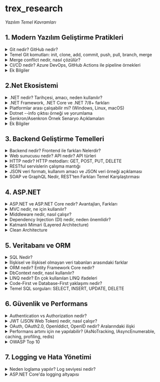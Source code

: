 # trex_research

  *Yazılım Temel Kavramları*


## 1. Modern Yazılım Geliştirme Pratikleri

<details>

<summary>Git nedir? GitHub nedir?</summary>

> Git nedir?

* Git, versiyon kontrol sistemidir.

* Yazılım projelerinde yapılan değişiklikleri kaydetmek, takip etmek ve gerektiğinde eski sürümlere dönebilmek için kullanılır.

* Tek kişi de kullanabilir ama özellikle ekip çalışmalarında çok faydalıdır.

* Bir nevi “projenin zaman makinesi” gibidir. Kodun hangi aşamalardan geçtiğini, kim ne değiştirdiğini görebilirsin.

#### Örneğin:
Bir dosyada değişiklik yaptığında Git bu değişiklikleri kaydeder. Daha sonra bu değişiklikleri “commit” adı verilen paketler halinde saklarsın. İstediğinde eski commitlere geri dönebilirsin.

> GitHub nedir?

* GitHub, Git ile yönetilen projeleri internette barındırmaya yarayan bir platformdur.

* Git’i kendi bilgisayarında kullanabilirsin, ama projeni başkalarıyla paylaşmak ya da ortak geliştirmek istediğinde GitHub devreye girer.

* GitHub sayesinde kodunu uzaktan yedekleyebilir, ekip arkadaşlarınla paylaşabilir, açık kaynak projelere katkı yapabilirsin.

* Ayrıca GitHub, Git’e ek olarak hata takip sistemi, proje yönetim araçları, wiki gibi ek özellikler sunar.

#### Özet:

* Git: Kodunun versiyonlarını yönetmeni sağlayan araç.

* GitHub: Git ile oluşturduğun projeleri paylaşabileceğin, işbirliği yapabileceğin çevrim içi platform. 

</details>


<details>

<summary>Temel Git komutları: init, clone, add, commit, push, pull, branch, merge</summary>


> Git İnit Nedir:

* Git komutlarından biridir klasörleri Git deposuna dönüştürmek için kullanılır

#### Örneğin:
Bir uygulama klasörü oluşturdun.Bu klasör şuan normal bir klasör.Bu klasörü Git ile takip etmek için GİT İNİT komutu çalıştırdın.Bu klasör artık GİT Deposu haline geldi


> Git Clone Nedir:

* Git Clone bir projeye sıfırdan başlamak yerine var olan bir projeyi geçmişiyle birlikte elinde olmasını sağlar.

#### Örneğin:
Arkadaşının GitHub´daki projesi ´´LogIn Ekranı Sistemi´´ olsun. Sen Git Clone kullandığında bu proje tamamen senin bilgisayarına kopyalanır. Dosyalar,projenin geçmişi de sana gelir. Bu proje artık senin bilgisayarında da bir GİT deposudur. Sende değişiklik yapıp GitHub´a geri gönderebilirsin.


> Git Add Nedir:

* Git’te bir değişikliği “staging area”ya eklemek için kullanılan komuttur. Git, dosyalardaki değişiklikleri doğrudan kaydetmez. Önce hangi değişiklikleri commit yapacağını belirtmek gerekir.

#### Örneğin:
Projene ´´notlar.txt´´ adında bir proje ekledin bu dosya üzerine birkaç satır yazı yazdın Git Add komutunu kullanarak Git’e “Bu dosyayı takip et ve sonraki commit’e ekle” demiş oluyorsun.


> Git Commit Nedir:

* Git Commit, proje gelişimini adım adım kaydeden,geçmişi kaydeden bir komuttur.

#### Örneğin:
Bir proje dosyası içinde ´´anasayfa.html´´ dosyasını oluşturdun ve içine bazı bilgilerde ekledin önce Git Add komutu ile bu projeyi takip listesine ekledin, ardından Git Commit komuuutunu kullandığında, bu değişiklik artık Git deposuna kalıcı olarak kaydedilmiş olur 

  
> Git Push Nedir:

* Git push, kendi bilgisayarında yaptığın Commitleri başkalarının da görebileceği merkezi bir depoya aktarma işlemidir. Genellikle bu merkezi depo GitHub, GitLab veya Bitbucket gibi platformlarda bulunur.

#### Örneğin:
Bilgisayarda Main, Develop, Admin-Panel gibi dallar var hepsini Git İnit deposuna göndermeni ve herkesin görmesini sağlıyor


> Git Pull Nedir:

*Başka bir depodaki Git Hub çalışmalarını kendi çalışma alanına çeken bir komuttur.

#### Örneğin:
Aynı projeyi yapan iki kullanıcı den biri projede bir değişiklik yaptı ve başka bir depoya gönderdi diğer kullanıcının şuan bu projesi güncel değil Git Pull yapıp diğer depodaki güncel kodları kendi kodlarıyla birleştirerek Git Pull yapmış oldu.


> Git Branch Nedir:

* Bir projenin ana hattından ayrılarak bağımsız bir geliştirme alanı açmanı sağlar.Böylece yeni özellikler ekleyebilir, hata düzeltebilir veya denemeler yapabilirsin.

#### Örneğin:
İki kullanıcıdan biri Admin-Panel de diğeri Kullanıcı-Profili dalında çalışıyor ikiside çalışmayı bitirince Main dalında birleştirerek Git Branch yaptılar.


> Git Merge Nedir:
Bir branch de yapılan değişikleri alıp başka branch´le birleştiren komuttur.

#### Örneğin:
Bir kullanıcı e-ticaret projesinde çalışıyor kullanıcı Arama-Fonksiyonu dalında bir arama özelliği geliştirdi önce kendi dalında tüm testleri yaptı, her şeyin düzgün çalıştığını emin oldu artık bu özelliğin tüm projeye eklenmesi gerekiyor Git Merge ile Arama-Fonksiyonu dalını main ile birleştirdi.: Artık ana dalda kullanıcılar ürün araması yapabilir, kullanıcının geliştirdiğin değişiklikler tüm ekip için kullanılabilir hale gelir.

</details>

<details>

<summary>Merge conflict nedir, nasıl çözülür?</summary>


Merge conflict, Git üzerinde çalışırken iki farklı dalda yapılan değişikliklerin aynı dosya veya aynı satır üzerinde çakışması durumunda ortaya çıkan bir durumdur. Git, hangi değişikliğin geçerli olduğunu otomatik olarak belirleyemediği için kullanıcı müdahalesi gerekir.
Bu çatışmayı çözmek için öncelikle Git’in işaretlediği çatışan dosyalar belirlenir ve açılarak hangi değişikliğin korunacağına karar verilir. Kullanıcı, gerekli düzenlemeleri yapar ve dosyaları kaydeder. Böylece çatışma giderilmiş olur ve dallar sorunsuz bir şekilde birleştirilebilir.
Özetle, merge conflict bir “karar gerektiren çakışma”dır ve çözümü, hangi değişikliğin geçerli olacağına manuel olarak karar verip düzenleme yapmaktır.

</details>

<details>

<summary>CI/CD nedir? Azure DevOps, GitHub Actions ile pipeline örnekleri</summary>


> CI/CD NEDİR:


CI/CD, yazılımın geliştirilmesinden test edilmesine, dağıtılmasına ve izlenmesine kadar tüm süreci otomatikleştirerek hızlı, güvenli ve sürekli güncel bir geliştirme ortamı sağlar. Unit test, otomatik build, deployment ve monitoring gibi kavramlarla birlikte modern yazılım geliştirme süreçlerinin temelini oluşturur.

CI (Continuous Integration – Sürekli Entegrasyon): Geliştiriciler kodlarını sık sık ortak bir depoya gönderir. Her değişiklik otomatik olarak derlenir ve test edilir. Böylece hatalar erken fark edilir, kod tabanı tutarlı kalır ve ekip içinde entegrasyon sorunları minimize edilir.

CD (Continuous Delivery / Continuous Deployment – Sürekli Teslim / Dağıtım): Kodun testlerden geçtikten sonra üretim veya test ortamına otomatik olarak taşınmasıdır. Continuous Delivery’de canlıya geçiş genellikle manuel onay gerektirirken, Continuous Deployment tamamen otomatik olarak kodu canlıya çıkarır.


> Azure DevOps Pipeline Örneği

#### Trigger (Tetikleme):

* Geliştirici main veya develop dalına kod gönderir.

* Azure DevOps pipeline otomatik olarak tetiklenir.

#### Build (Derleme):

* Web uygulaması derlenir, gerekli paketler yüklenir.

* Backend servisleri derlenir ve bağımlılıklar kontrol edilir.

* Derleme sırasında oluşan hatalar hemen ekibe bildirilir.

#### Test (Otomatik Testler):

* Unit testler çalıştırılır: Her bir fonksiyon ve modülün beklenen şekilde çalıştığı kontrol edilir.

* Integration testler çalıştırılır: Web uygulaması ile backend servisleri arasında veri akışı ve API çağrıları test edilir.

* Testlerde bir hata bulunursa pipeline durur ve hata detayları ekibe bildirilir.

#### Deploy (Dağıtım):

* Testler başarılı ise uygulama staging ortamına deploy edilir.

* Staging ortamında manuel test veya kullanıcı kabul testleri yapılabilir.

* Gerektiğinde pipeline, production ortamına deploy için onay adımı ekler.

#### Feedback ve Monitoring:

* Pipeline tamamlandığında ekibe bildirim gönderilir (e-posta veya Slack).

* Uygulamanın logları ve performans verileri izlenir.

* Olası hatalar veya performans sorunları bir sonraki geliştirme döngüsüne aktarılır.

Bu sayede ekibin kodu her zaman güncel, hatasız ve güvenli bir ortamda çalışır durumda olur.


> GitHub Actions Pipeline Örneği

 Pipeline Açıklaması

- **Trigger:** Pipeline, `main` branch’ine yapılan her push veya pull request’te çalışır.  
- **Ortam:** GitHub, pipeline’ı `ubuntu-latest` üzerinde çalıştırır.  
- **Adımlar:**  
  1 . Kod repository’den çekilir.  
  2. Node.js ortamı kurulur.  
  3. Bağımlılıklar yüklenir.  
  4. Testler çalıştırılır.  
  5. Build işlemi yapılır.
  
> GitHub Actions Pipeline Örneği

Bu doküman, basit bir Node.js projesi için GitHub Actions pipeline (workflow) örneğini anlatır.  


```yaml
jobs:
  build-and-test:
    runs-on: ubuntu-latest
    steps:
      - name: Checkout code
        uses: actions/checkout@v3

      - name: Setup Node.js
        uses: actions/setup-node@v3
        with:
          node-version: '18'

      - name: Install dependencies
        run: npm install

      - name: Run tests
        run: npm test
```

 Ortak Özellikleri:
* Her iki pipeline da kodun otomatik olarak test edilmesini ve dağıtılmasını sağlar.

* Hatalar erken tespit edilir, düzeltmek kolaylaşır.

* Kod her zaman güncel, ekip hızlı ve güvenli bir şekilde çalışabilir.

* Build, test ve deploy adımları ardışık veya paralel olarak çalıştırılabilir.

* CI/CD süreçleri sayesinde manuel müdahale minimuma iner, hata olasılığı düşer.

</details>

<details>

<summary>Ek Bilgiler</summary>

> Software Development Life Cycle (SDLC)

##### 1. Planlama (Planning):

* Proje amaçlarının belirlenmesi

##### 2. Analiz (Requirement Analysis):

* Kullanıcı ihtiyaçlarının toplanması

##### 3. Tasarım (Design):

* Sistem mimarisi oluşturulur

##### 4. Geliştirme (Implementation / Development):

* Kodlama süreci başlar

##### 5. Test (Testing):

* Yazılım hatalarının bulunması ve düzeltilmesi

##### 6. Dağıtım (Deployment):

* Yazılım canlı ortama aktarılır

##### 7. Bakım (Maintenance):

* Yazılımın güncellenmesi

> SDLC Avantajları

* Geliştirme sürecine düzen getirir.

* Kaynak ve zaman yönetimini kolaylaştırır.

* Hataları erken aşamada yakalamayı sağlar.

* Yazılımın kalitesini artırır.

* Kullanıcı ihtiyaçlarına uygun yazılım geliştirilmesine yardımcı olur.


> Yazılım geliştirme sürecinin aşamaları (Planlama, analiz, geliştirme, test, dağıtım, bakım)

#### Yazılım geliştirme sürecinin aşamaları:

Planlama:
* Projenin kapsamı ve hedefleri belirlenir.
 ↓
 
Analiz:
* Kullanıcı ihtiyaçları ve gereksinimler toplanır.
 ↓

Geliştirme:
* Belirlenen tasarıma uygun şekilde kodlama yapılır.
 ↓

Test:
* Belirlenen tasarıma uygun şekilde kodlama yapılır.
 ↓

 Bakım:
* Yazılım canlı ortama aktarılır.
 ↓

 Dağıtım:  
* Hatalar düzeltilir ve iyileştirmeler yapılır.


> Agile/Scrum/Kanban metodolojileri

* Agile → Felsefe (çevik yaklaşım)

* Scrum → Agile’ın çerçevesi (Sprint’lerle yönetim)

* Kanban → Görselleştirme ve sürekli akış yöntem

</details>

## 2.Net Ekosistemi

<details>

<summary>.NET nedir? Tarihçesi, amacı, neden kullanılır?</summary>



> .Net Nedir:
.NET, program çalıştırmak için bir çalışma zamanı ortamıdır.

Normal derlenmiş programlama dillerinde, kod yazarsın ve derleyici kodunu CPU'nun çalıştırdığı makine koduna çevirir. Makine kodu, bellekte veri taşıma ve aritmetik işlemler yapma gibi bir dizi talimat listesidir.

Yani bir sürü özel donanım makinesi için kod derlemek yerine, sanal bir makineye (VM) kod derleyebilirsiniz. Sanal makine bir CPU gibi davranır, ama her yerde aynı olan bir CPU. VM, farklı donanımlar ve işletim sistemleri arasındaki farkları gizler, böylece derleyicinizin sadece tek bir program oluşturması gerekir.

Bu "bir kere derle, her yerde çalıştır" davranışına ek olarak, .NET gibi sanal makineler başka bir sürü özellik de sunar: otomatik bellek yönetimi, güvenlik, sınır kontrolü, vb. Yani tek bir derlemeyle daha fazla platformu desteklemekle kalmazsınız, aynı zamanda bazı problemler VM tarafından zaten "çözüldüğü" için geliştirme de daha kolay olabilir ve bu çözümleri elde etmek için özel bir şey yapmanız gerekmez.

Derleyicisi .NET IL'ye derlenen bir dilde yazılım yazarak .NET'i kullanabilirsiniz: C#, VB.NET, F# ve bir avuç küçük dil ve dil portu bunu yapar.

> .Net Tarihçesi:

.NET framework'ün ilk beta sürümleri 2000'lerin sonlarında yayınlandı ve 13 Şubat 2002'de ilk sürüm olan . NET 1.0 yayınlandı. Temel özelliği CLR'ydi ve web uygulamalarının nesne yönelimli geliştirilmesini destekliyordu.

> .Net Amacı:

.NET, birçok uygulama türü oluşturmaya yönelik ücretsiz, platformlar arası bir açık kaynak geliştirici platformu. Birden çok dilde yazılmış programları çalıştırabilir, en popüler olan C#. birçokyüksek ölçekli uygulama tarafından üretimde kullanılan yüksek performanslı çalışma zamanına dayanır.

> .Net Neden Kullanılır:

.NET yazılım geliştirmede daha kararlı, etkin ve performansı yüksek sistemlerin oluşturulmasında kullanılmaktadır.
</details>


<details>

<summary>.NET Framework, .NET Core ve .NET 7/8+ farkları</summary>


| **Kriter**              | **.NET Framework**                                                    | **.NET Core**                                                            | **.NET 5/6/7/8+ (Güncel .NET)**                                                               |
| ----------------------- | --------------------------------------------------------------------- | ------------------------------------------------------------------------ | --------------------------------------------------------------------------------------------- |
| **Çıkış Yılı**          | 2002 – Microsoft’un ilk geliştirme platformu                          | 2016 – Daha modern ve açık kaynak olarak çıktı                           | 2020’den itibaren, Framework ve Core birleşerek tek çatı altında toplandı                     |
| **Platform Desteği**    | Sadece **Windows** üzerinde çalışır                                   | **Cross-platform**: Windows, Linux, macOS                                | **Tam cross-platform**: Windows, Linux, macOS + Mobil (Android/iOS), Bulut, IoT               |
| **Kaynak Yapısı**       | Kapalı kaynak (bazı kısımlar sonradan açıldı)                         | Tamamen **açık kaynak**                                                  | **Açık kaynak** ve topluluk katkısına açık                                                    |
| **Performans**          | Orta seviyede, eski teknolojiye dayalı                                | Yüksek performanslı, özellikle web ve bulut uygulamalarında              | En yüksek performans – sürekli iyileştirmeler (ör. .NET 7/8 ile %30-40 performans artışı)     |
| **Destek Durumu**       | Yeni geliştirme yok, sadece güvenlik yamaları                         | 3.1 sürümü ile birlikte desteği sona erdi                                | Aktif olarak geliştiriliyor; LTS (uzun süreli) ve STS (kısa süreli) sürümlerle düzenli destek |
| **Kullanım Alanı**      | Eski kurumsal Windows uygulamaları (WinForms, WPF, ASP.NET Web Forms) | Web, bulut, konsol uygulamaları, sınırlı mobil desteği (Xamarin ayrıydı) | Web, mobil (.NET MAUI), masaüstü, oyun (Unity), IoT, bulut – çok yönlü ekosistem              |
| **Mobil Desteği**       | Yok                                                                   | Xamarin ile ayrı bir çözüm kullanılır                                    | Doğrudan **.NET MAUI** ile destek (tek kod tabanı → Android, iOS, Windows, macOS)             |
| **Gelecek Perspektifi** | Yavaş yavaş terk ediliyor; yeni projeler için önerilmiyor             | Geçiş teknolojisi olarak görevini tamamladı                              | Microsoft’un gelecekteki ana geliştirme platformu                                             |


* .NET Framework → Eski, Windows’a bağlı, artık sadece bakımda.

* .NET Core → Modernleşme adımı, açık kaynak, cross-platform, ama artık geliştirilmiyor.

* .NET 5/6/7/8+ → Geleceğin yolu, tek çatı, cross-platform, açık kaynak, mobil + bulut + IoT desteğiyle en güçlü sürüm.

</details>

<details>

<summary>Platformlar arası çalışabilir mi? (Windows, Linux, macOS)</summary>

* .NET Framework yalnızca Windows üzerinde çalışır.

* .NET Core ve .NET 5/6/7/8+ ise platformlar arası çalışabilir ve modern uygulama geliştirme için uygundur.
</details>

<details>

<summary>Dotnet --info çıktısı örneği ve yorumlama</summary>

> Dotnet --info Yorumlaması
#### SDK (Software Development Kit)

* Version: 8.0.100 → Kurulu SDK sürümü, yani bu sürümle projeler geliştirebilirsiniz.

* Commit → SDK’nın derleme kodu, genellikle hata ayıklama ve destek için önemlidir.

#### Runtime Environment (Çalışma Ortamı)

* OS Name ve OS Version → İşletim sistemi bilgisi.

* RID (Runtime Identifier) → Hedef platform bilgisi (win10-x64 → 64 bit Windows 10).

* Base Path → SDK’nın kurulu olduğu dizin.

#### Host

* .NET çalıştırıcısının sürümü, genellikle destek ve uyumluluk kontrolü için kullanılır.

#### .NET SDKs installed

* Bilgisayarda yüklü olan tüm SDK sürümlerini gösterir.

* Örnekte hem 6.0 hem de 8.0 SDK’sı yüklü.

#### .NET runtimes installed

* Çalıştırılabilir .NET sürümlerini listeler.

* Örnekte hem 6.0 hem 8.0 runtime var, yani bu sürümlerde geliştirilmiş uygulamalar çalıştırılabilir.

#### .NET workloads installed

* Ek yüklemeler veya özel çalışma setleri (örn. MAUI, Blazor) yüklüyse burada listelenir.

> Dotnet --info Örneği
```yaml
.NET SDK (reflecting any global.json):
 Version:   8.0.100
 Commit:    abcdef1234

Runtime Environment:
 OS Name:     Windows
 OS Version:  10.0.22621
 OS Platform: Windows
 RID:         win10-x64
 Base Path:   C:\Program Files\dotnet\sdk\8.0.100\

Host (useful for support):
  Version: 8.0.0
  Commit:  12345abcde

.NET SDKs installed:
  6.0.414 [C:\Program Files\dotnet\sdk]
  8.0.100 [C:\Program Files\dotnet\sdk]

.NET runtimes installed:
  Microsoft.NETCore.App 6.0.21 [C:\Program Files\dotnet\shared\Microsoft.NETCore.App]
  Microsoft.NETCore.App 8.0.0 [C:\Program Files\dotnet\shared\Microsoft.NETCore.App]

.NET workloads installed:
  maui
```
</details>

<details>

<summary>Senkron/Asenkron Örnek Senaryo Açıklamaları</summary>

>Senkron Nasıl Programlanır
* Senkron programlama, işlemlerin ardışık ve sırayla gerçekleştiği bir yöntemdir. Yani bir işlem tamamlanmadan bir sonraki işleme geçilemez. Bu yaklaşım, kodun okunmasını ve anlaşılmasını kolaylaştırır. Ancak uzun süren işlemler, programın diğer bölümlerinin çalışmasını engeller ve kullanıcı beklemek zorunda kalır.
> Senkron Nedir
* Senkron, yazılım ve bilgisayar bilimlerinde, işlemlerin ardışık ve sırayla gerçekleştiği bir çalışma şeklidir. Yani bir işlem tamamlanmadan bir sonraki işleme geçilmez. Her adım bir öncekinin bitmesini bekler. Bu yaklaşım, özellikle basit ve küçük ölçekli işlemlerde anlaşılması ve uygulanması kolaydır.

> Senkron Örneği

```yaml
// Senkron örnek
string rapor = RaporOlustur();  // Bu işlem tamamlanana kadar beklenir
Console.WriteLine(rapor);       // Rapor hazır olduğunda ekrana yazdırılır
```
> Asenkron Nasıl Programlanır
Asenkron programlama ise işlemlerin arka planda yürütülebildiği ve programın diğer işlemleri beklemeden devam edebildiği bir yöntemdir. Bu sayede uzun süren işlemler ana akışı bloke etmez ve kullanıcı başka işler yapabilir. Modern web, mobil ve bulut uygulamalarında performans ve kullanıcı deneyimi açısından çok önemlidir.
> Asenkron Nedir
* Asenkron işlem, bir işlemin tamamlanmasını beklemeden başka işlemlere devam edilebildiği çalışma şeklidir. Yani bir işlem arka planda yürürken program veya kullanıcı başka işlerle meşgul olabilir. Modern yazılım geliştirmede, özellikle web, mobil ve bulut uygulamalarında performans ve kullanıcı deneyimi açısından sık kullanılır.

> Asenkron Örneği
```yaml
// Asenkron örnek
async Task<string> RaporOlusturAsync()
{
    await Task.Delay(5000); // 5 saniye süren rapor oluşturma simülasyonu
    return "Rapor hazır!";
}

async Task MainAsync()
{
    Task<string> raporTask = RaporOlusturAsync();
    Console.WriteLine("Kullanıcı başka işlemler yapabilir...");
    string rapor = await raporTask;
    Console.WriteLine(rapor); // Rapor tamamlandığında yazdırılır
}

```
Senkron/Asenkron Örnek Senaryo Tablosu
| **Kriter**             | **Senkron Programlama**                                   | **Asenkron Programlama**                                                  |
| ---------------------- | --------------------------------------------------------- | ------------------------------------------------------------------------- |
| **İşlem Sırası**       | İşlemler ardışık yürütülür, her adım bir öncekini bekler. | İşlemler arka planda yürüyebilir, bekleme zorunlu değildir.               |
| **Bekleme Durumu**     | Uzun süren işlemler programı bloke eder.                  | Uzun süren işlemler arka planda devam eder, program çalışmaya devam eder. |
| **Kod Yapısı**         | Daha basit ve anlaşılırdır.                               | Daha karmaşıktır; async/await, Task vb. yapılar gerekir.                  |
| **Performans**         | Uzun işlemlerde düşük performans gösterebilir.            | Kaynaklar daha verimli kullanılır, performans yüksektir.                  |
| **Kullanıcı Deneyimi** | Kullanıcı beklemek zorundadır.                            | Kullanıcı beklemeden uygulamayı kullanmaya devam edebilir.                |
| **Kullanım Alanı**     | Küçük ve basit uygulamalar için uygundur.                 | Modern web, mobil ve bulut tabanlı uygulamalar için idealdir.             |


</details>

<details>

<summary>Ek Bilgiler</summary>

> arrow function (=>) ifadesinin C#’taki yeri

C# dilinde => ifadesi, yani lambda operatörü, hem lambda ifadeleri hem de expression-bodied üyeler için kullanılan modern bir sözdizimidir. Lambda ifadelerinde parametrelerle gövdeyi ayırır ve anonim fonksiyonların kısa bir şekilde yazılmasını sağlar; bu yapı özellikle LINQ sorgularında ve koleksiyon işlemlerinde yaygın olarak tercih edilir. Expression-bodied üyelerde ise metotlar veya property’ler tek satırda tanımlanabilir, böylece kod daha okunabilir ve sade hale gelir. Bu özellikler sayesinde =>, C#’ta fonksiyonel programlama yaklaşımını destekleyen ve geliştiricilere daha temiz bir yazım tarzı sunan önemli bir araçtır.
### Async, Await, Task, ConfigureAwait gibi anahtar kavramlar

* async → Bir metodu asenkron hale getirir, içinde await kullanılabilir.

* await → Asenkron işlemi bekler, akışı bloke etmeden devam eder.

* Task → Asenkron işlemleri temsil eder (Task değer döndürmez, Task<T> döndürür).

* ConfigureAwait → İşlem sonrası hangi bağlamda (UI thread, başka thread) devam edileceğini belirler.
</details>

## 3. Backend Geliştirme Temelleri
<details>
<summary>Backend nedir? Frontend ile farkları Nelerdir?</summary>
  
> Backend Nedir
Backend, bir yazılım veya uygulamanın arka planda çalışan kısmıdır. Kullanıcıların doğrudan görmediği, ancak uygulamanın çalışması için gerekli olan iş mantığı, veri işleme ve veri tabanı iletişimi gibi süreçleri yönetir.

* Kullanıcıdan gelen talepleri alır, işler ve gerekli sonuçları döndürür.

* Veritabanı, sunucu, API ve iş kuralları genellikle backend tarafında bulunur.

* Java, C#, Python, PHP, Node.js gibi teknolojilerle geliştirilir.

* Güvenlik, performans, verilerin doğru işlenmesi ve saklanması backend’in sorumluluğundadır.
> Fronted İle Farkları

Frontend, kullanıcıya görünen ve etkileşim sağlanan kısmı; backend ise arka planda veriyi işleyen ve uygulamanın mantığını yöneten kısmıdır.

* Frontend, uygulamanın “görünür yüzüdür” ve kullanıcı ile etkileşim sağlar.

* Backend, uygulamanın “motorudur”, veriyi işler ve iş kurallarını uygular.
 
 </details>
 
<details>

<summary>Web sunucusu nedir? API nedir? API türleri</summary>   

 

> Web sunucusu nedir?

#### Web sunucusu, internet üzerinden gelen istekleri (request) alan ve yanıt (response) döndüren bir yazılım veya sistemdir.

* Kullanıcı tarayıcısı bir web sitesine erişmek istediğinde, bu istek web sunucusuna gider.

* Web sunucusu, ilgili dosyaları veya verileri işleyip tarayıcıya gönderir.

* HTML, CSS, JavaScript dosyaları veya API yanıtları sunucudan gönderilebilir.

* Popüler web sunucuları: Apache, Nginx, Microsoft IIS.


> API Nedir?
#### API (Application Programming Interface), farklı yazılım uygulamalarının birbirleriyle iletişim kurmasını sağlayan arayüzdür.

* API, bir uygulamanın sunduğu işlevleri veya verileri diğer uygulamaların kullanabilmesini sağlar.

* Web API’leri genellikle HTTP protokolü üzerinden çalışır ve JSON veya XML formatında veri alışverişi yapar.

* Örnek: Bir hava durumu uygulaması, bir hava durumu servisinin API’si üzerinden güncel verileri alır.

* API, kullanıcıya doğrudan görünmez, ancak uygulamaların arka planda sorunsuz çalışmasını sağlar.


> API Türleri Nelerdir?
#### API (Application Programming Interface), farklı yazılım uygulamalarının birbirleriyle iletişim kurmasını sağlayan arayüzdür.

* API, bir uygulamanın sunduğu işlevleri veya verileri diğer uygulamaların kullanabilmesini sağlar.

* Web API’leri genellikle HTTP protokolü üzerinden çalışır ve JSON veya XML formatında veri alışverişi yapar.

* Örnek: Bir hava durumu uygulaması, bir hava durumu servisinin API’si üzerinden güncel verileri alır.

* API, kullanıcıya doğrudan görünmez, ancak uygulamaların arka planda sorunsuz çalışmasını sağlar.

</details>


<details>

<summary>HTTP nedir? HTTP metodları: GET, POST, PUT, DELETE</summary>

> HTTP Nedir?

#### HTTP (HyperText Transfer Protocol), web üzerinde veri alışverişi için kullanılan bir iletişim protokolüdür.

* Tarayıcı ile web sunucusu arasında istek (request) ve yanıt (response) mekanizmasını sağlar.

* Web sayfaları, API verileri veya dosya transferleri HTTP üzerinden gerçekleşir.

* Örnek: Tarayıcıda bir web sitesine girdiğinizde, tarayıcı HTTP isteği gönderir; sunucu ise sayfanın HTML, CSS ve JavaScript dosyalarını HTTP yanıtı olarak döner.

* Güvenli versiyonu HTTPS (HTTP Secure) olarak adlandırılır ve verileri şifreleyerek iletir.

> HTTP Metodları

#### Get:
* Sunucudan veri istemek için kullanılır.

* Veri üzerinde değişiklik yapmaz, sadece bilgi alır.
#### Örnek:
* Tarayıcıda bir web sitesine girmek → sunucudan HTML sayfası almak.

```yml
GET https://api.example.com/kullanicilar

```

#### Post:
* Sunucuya yeni veri eklemek için kullanılır.

* Genellikle form gönderimlerinde veya veri oluştururken kullanılır.
#### Örnek:

* Yeni kullanıcı eklemek:
```nginx
POST https://api.example.com/kullanicilar
Body: { "isim": "Ahmet", "yas": 25 }
```

#### Put:
* Sunucudaki var olan veriyi güncellemek için kullanılır.

* Genellikle tüm veri kaydı değiştirilir.
#### Örnek:
* Kullanıcının adını güncellemek:

```yml
PUT https://api.example.com/kullanicilar/1
Body: { "isim": "Ahmet", "yas": 25 }
```

#### Delete:
* Sunucudaki bir veriyi silmek için kullanılır.
#### Örnek:
* Kullanıcıyı silmek:
```yml
DELETE https://api.example.com/kullanicilar/1
```
</details>
 
<details>

<summary>RESTful servislerin çalışma mantığı</summary>

* RESTful servislerin çalışma mantığı, kaynaklara (örneğin kullanıcı veya ürün) URL üzerinden ulaşmak ve bu kaynaklar üzerinde işlem yapmak için HTTP metodlarını kullanmaya dayanır.Her istek bağımsızdır (stateless), yani sunucu önceki isteği hatırlamaz. Veriler genellikle JSON formatında gidip gelir. Böylece sistem hem basit hem de farklı uygulamalar tarafından kolayca kullanılabilir.

</details>
<details>

<summary>JSON veri formatı, kullanım amacı ve JSON veri örneği açıklaması </summary>

> JSON Veri Formatı 

JSON, verileri anahtar–değer (key–value) çiftleri halinde saklayan hafif bir veri formatıdır. Veriler süslü parantez { } içinde tutulur, anahtarlar her zaman çift tırnak " " içinde yazılır. Değerler ise sayı, metin, true/false, null, liste veya başka bir nesne olabilir.

> JSON Kullanım Amacı

* Sunucu ile istemci arasında veri alışverişi yapmak (API’lerde veri transferi).

* Yapılandırılmış bilgileri dosya halinde saklamak (konfigürasyon, ayarlar).

* Farklı platformlar ve programlama dilleri arasında uyum sağlamak.

* İnsanlar tarafından okunabilir ve bilgisayarlar tarafından kolay işlenebilir olmak.

* Hafif yapısı sayesinde ağ üzerinden hızlı veri taşımak ve performansı artırmak.

* Gerçek zamanlı uygulamalarda veri iletimini kolaylaştırmak (chat uygulamaları, canlı bildirimler).

* Verilerin organize ve hiyerarşik şekilde saklanmasını sağlamak.

* Web servisleri ve mobil uygulamalar arasında standart bir veri formatı oluşturmak.

* Büyük veri ve bulut uygulamalarında veri paylaşımını basitleştirmek.

> JSON Veri Örneği 

```yml
{
  "id": 003,
  "name": "Adil",
  "email": "adill@example.com",
  "age": 91,
  "isActive": true,
  "roles": ["user", "admin"],
  "address": {
    "street": "  Yenibosna 85",
    "city": "İstanbul",
    "zip": "34000"
  }
}
```
</details>


<details>

<summary>SOAP ve GraphQL Nedir, REST’ten Farkları Temel Karşılaştırması</summary>

> SOAP ve GraphQL Nedir?

SOAP (Simple Object Access Protocol):
XML tabanlı bir web servis protokolüdür. Katı standartları vardır ve özellikle kurumsal, finansal veya güvenlik gerektiren sistemlerde kullanılır. Mesajlar XML ile paketlenir ve HTTP, SMTP gibi protokoller üzerinden iletilir.

GraphQL:
Facebook tarafından geliştirilen bir API sorgulama dilidir. İstemciye sadece ihtiyaç duyduğu veriyi aldırır ve tek bir endpoint üzerinden birden fazla kaynağa erişim sağlar. REST’in “çok endpoint ve fazla veri alma” sorununu çözer.

> REST İle Farkları (Tablo)

| Özellik             | REST                          | SOAP                                  | GraphQL                                   |
| ------------------- | ----------------------------- | ------------------------------------- | ----------------------------------------- |
| **Veri Formatı**    | JSON, XML (çoğunlukla JSON)   | XML                                   | JSON                                      |
| **Endpoint Yapısı** | Her kaynak için ayrı endpoint | Tek veya birden fazla                 | Genellikle tek endpoint                   |
| **Esneklik**        | Orta; sabit veri              | Düşük; katı standartlar               | Yüksek; istemci ihtiyacına göre veri alır |
| **Güvenlik**        | HTTPS                         | WS-Security gibi gelişmiş protokoller | HTTPS veya token tabanlı                  |
| **Kullanım Alanı**  | Web ve mobil uygulamalar      | Kurumsal, finans, büyük sistemler     | Modern API’ler, esnek veri sorgulamaları  |
| **Veri Alma Şekli** | Sabit endpoint veri yapısı    | Katı mesaj yapısı                     | Sorgu ile sadece gerekli veri çekilir     |
| **Veri Güncelleme** | GET, POST, PUT, PATCH, DELETE | Operasyonlar (RPC tarzı)              | Mutation ile yapılır                      |

> REST vs SOAP vs GraphQL temel karşılaştırması

* REST basitliğiyle öne çıkar ama bazen gereksiz veri döndürür.

* SOAP güvenlik ve standart bakımından güçlüdür fakat ağırdır.

* GraphQL esneklik sağlar, istemci tam olarak ihtiyacı kadar veri alır ama öğrenmesi REST’e göre daha zordur.
</details>

## 4. ASP.NET

<details>
<summary>ASP.NET ve ASP.NET Core nedir? Avantajları, Farkları</summary>

> ASP.NET Nedir:

ASP.NET, Microsoft’un geliştirdiği bir web geliştirme platformudur. Amacı, yalnızca statik sayfalar yerine, dinamik, kullanıcıyla etkileşimli ve veritabanı bağlantılı web siteleri oluşturmayı sağlamaktır.
Bu teknoloji .NET çatısı altında çalışır, yani genellikle C# diliyle kodlanır. Kullanıcı bir sayfa istediğinde ASP.NET, sunucu tarafında kodu çalıştırır, veritabanıyla iletişim kurar, gerekli hesaplamaları yapar ve tarayıcıya son haliyle HTML, CSS, JavaScript gönderir. Böylece kullanıcı, kişiye özel ve dinamik içerik görmüş olur.

> ASP.NET Core Nedir:

ASP.NET Core, Microsoft’un geliştirdiği, ASP.NET’in modern ve gelişmiş sürümüdür. Klasik ASP.NET yalnızca Windows üzerinde çalışırken, ASP.NET Core Windows, Linux ve macOS’ta çalışabilir. Ayrıca daha hafif, hızlı ve esnek olacak şekilde tasarlanmıştır.
Bu teknoloji ile hem dinamik web siteleri hem de API servisleri geliştirilebilir. Modüler yapısı sayesinde sadece ihtiyaç duyulan bileşenler projeye eklenir, bu da performansı artırır. Genellikle C# dili ile kullanılır ve bulut tabanlı uygulamalar için de oldukça uygundur.
Kısacası: ASP.NET Core, günümüzde web uygulamaları geliştirmek için kullanılan, platform bağımsız, açık kaynaklı ve yüksek performanslı Microsoft teknolojisidir.

> Avantajları:
* Platform her işletim sisteminde kullanabilir Win, MacOS, Linux

* Yüksek performanslıdır daha az yer kaplayan  ve hızlı bir yapıya sahiptir.

* Modülerdir sadece ihtiyaç duyulan bileşenler eklenir, gereksiz yük yoktur.

* Bulut uyumludur özellikle Azure gibi bulut servisleriyle sorunsuz çalışır.

* Güvenlidir kimlik doğrulama, yetkilendirme ve veri koruma için güçlü araçlar sunar.

* Modern geliştirme desteği vardır RESTful API, gRPC, SignalR gibi teknolojilerle uyumludur.

* Açık kaynaklıdır Topluluk katkısı vardır ve sürekli gelişmektedir.

* Sürekli güncellenir Microsoft tarafından aktif olarak desteklenir.
> Farkları:
* ASP.NET yalnızca Windows üzerinde çalışır, ASP.NET Core ise Windows, Linux ve macOS üzerinde çalışabilir.

* ASP.NET kapalı kaynaklıdır, ASP.NET Core açık kaynaklıdır.

* ASP.NET daha ağır bir yapıya sahiptir, ASP.NET Core daha hafif ve yüksek performanslıdır.

* ASP.NET’te yapı monolitiktir, ASP.NET Core ise modülerdir; sadece gerekli bileşenler eklenebilir.

* ASP.NET bulut için optimize edilmemiştir, ASP.NET Core bulut tabanlı uygulamalara uygundur.

* ASP.NET eski Web Forms ve MVC modellerine dayanır, ASP.NET Core modern yaklaşımları (MVC, Razor Pages, minimal API vb.) destekler.

* ASP.NET geliştirmesi büyük ölçüde durmuş durumdadır, ASP.NET Core ise aktif olarak güncellenmeye devam etmektedir.
</details>

<details>

<summary>MVC nedir, ne için kullanılır?</summary>

> MVC Nedir:

MVC, Yazılım Mühendisliği’nde önemli bir yere sahip architectural patterns (yazılım mimari desenleri)’ın bir parçasıdır. Model, View ve Controller kelimelerinin baş harflerinden oluşan MVC (Model-View-Controller), 1979 yılında Tygve Reeskaug tarafından oluşturulmuş ve yazılım gelişmede bir çok projede kullanılmıştır. Son dönemlerde Microsoft’un MVC desenini Asp.Net teknolojisi ile birleştirmesi ile popülaritesi daha da artmıştır.

> MVC Ne İçin Kullanılır

MVC projeleri daha düzenli, esnek ve yönetilebilir yapmak için kullanılır. 

* Kod düzeni sağlar uygulamayı 3 katmana ayırır (Model, View, Controller).

* Bakımı kolaylaştırır görünüm, iş mantığı ve veri birbirinden bağımsızdır.

* Takım çalışmasını kolaylaştırır frontend ve backend geliştiriciler ayrı katmanlarda çalışabilir.

* Yeniden kullanılabilirlik sağlar aynı Model veya iş mantığı başka projelerde de kullanılabilir.

* Test edilebilirliği artırır katmanlar ayrı olduğu için daha kolay test yapılır.

* Sürdürülebilirlik sağlar büyük ve uzun vadeli projelerde düzeni korur.
 
 </details>
 
<details>
 
<summary>Middleware nedir, nasıl çalışır?</summary>

> Middleware Nedir:

Middleware, yazılım dünyasında özellikle web uygulamaları ve frameworkler (ör. ASP.NET, Django, Express.js) içinde sıkça kullanılan bir kavramdır.

#### Örneğin:
```yml
// Basit bir middleware
function logger(req, res, next) {
  console.log(`İstek: ${req.method} ${req.url}`);
  next(); // bir sonraki middleware'e veya route'a geç
}

app.use(logger);
```

> Middleware Nasıl Çalışır:

* Kullanıcı istek gönderir bir URL çağrılır.

* İstek sunucuya ulaşmadan önce middleware zincirine girer.

* Her middleware:

  * Gelen isteği inceleyebilir.

  * İsteği değiştirebilir.

  * Yanıtı durdurabilir.

  * Veya bir sonrakine iletebilir (next() fonksiyonu ile).

* Sonunda istek asıl hedefe (controller/route) ulaşır.

* Yanıt oluşturulduktan sonra middleware zincirinden geri dönebilir.

#### Örneğin:
```yml
// 1. Middleware
function logger(req, res, next) {
  console.log("İstek alındı:", req.method, req.url);
  next(); // devam et
}

// 2. Middleware
function auth(req, res, next) {
  if (!req.headers.authorization) {
    return res.status(401).send("Yetkisiz!");
  }
  next(); // devam et
}

app.use(logger);
app.use(auth);

app.get("/", (req, res) => {
  res.send("Hoş geldin!");
});


  ```

> Startup.cs, Program.cs içindeki middleware sıralamasının açıklaması

ASP.NET Core’da middleware sıralaması, uygulamaya gelen isteğin hangi sırada işleneceğini belirler. İstek önce tanımlanan ilk middleware’den geçer ve sırasıyla diğerlerine aktarılır. Yanıt da ters yönde geri döner. Bu yüzden sıralama çok önemlidir.
Örneğin UseExceptionHandler en başta olmalıdır çünkü daha sonra çalışan herhangi bir middleware hata üretirse bu hatayı yakalayabilsin. UseHttpsRedirection erken çalışır çünkü gelen tüm isteklerin güvenli bağlantıya yönlendirilmesi gerekir. UseStaticFiles, routing’den önce çalışır çünkü aksi takdirde CSS, JS gibi dosyalar route gibi algılanabilir. UseRouting ile istek hangi controller ve action’a gidecekse belirlenir. Daha sonra UseAuthentication devreye girerek kullanıcının kimliği doğrulanır. Ardından UseAuthorization çalışarak doğrulanmış kullanıcının yetkili olup olmadığı kontrol edilir. En sonda ise UseEndpoints veya MapControllerRoute bulunur; bu da isteği gerçek endpoint’e yönlendirir ve yanıt üretir.

> Middleware sıralaması:

 ```yml

Request  → Middleware1 → Middleware2 → Middleware3 → Endpoint
Response ← Middleware1 ← Middleware2 ← Middleware3 ← Endpoint
 ```
</details>

<details>

<summary>Dependency Injection (DI) nedir, neden önemlidir?</summary>

> Dependency Injection DI Nedir:

Dependency Injection DI, yazılım geliştirmede bir sınıfın ihtiyaç duyduğu başka nesneleri veya hizmetleri kendisi yaratmak veya yönetmek yerine, bu bağımlılıkların dışarıdan sağlanması prensibine dayanan bir tasarım yöntemidir.


> Dependency Injection Neden Önemlidir:

Yazılım geliştirmede sınıfların birbirine sıkı sıkıya bağlı olması işleri zorlaştırır. DI sayesinde bu bağımlılıklar gevşetilir ve kod daha esnek hale gelir.

Önemli olmasının sebepleri:

Sınıflar birbirine bağımlı olmaz, daha kolay değiştirilip genişletilebilir.

Test edilebilirliği artırır gerçek nesne yerine sahte/mock nesneler kullanılabilir, birim testler kolaylaşır.

Bakımı kolaylaştırır bir bağımlılık değişirse diğer sınıflara dokunmadan güncelleme yapılabilir.

Yeniden kullanılabilirlik sağlar aynı sınıf farklı senaryolarda farklı bağımlılıklarla çalışabilir.

Sürdürülebilirlik sağlar büyük projelerde karmaşıklığı azaltır ve ekiplerin daha verimli çalışmasına yardımcı olur.

> Dependency Injection DI Kullanımı Örneneği:
 ```yml
// 1. Önce bir arayüz tanımlıyoruz
public interface INotificationService
{
    void Send(string message);
}

// 2. Email servisi
public class EmailNotification : INotificationService
{
    public void Send(string message)
    {
        Console.WriteLine("Email gönderildi: " + message);
    }
}

// 3. SMS servisi
public class SmsNotification : INotificationService
{
    public void Send(string message)
    {
        Console.WriteLine("SMS gönderildi: " + message);
    }
}

// 4. Bildirim yöneticisi (Dependency Injection burada devreye giriyor)
public class NotificationManager
{
    private readonly INotificationService _notificationService;

    // Bağımlılık dışarıdan enjekte ediliyor
    public NotificationManager(INotificationService notificationService)
    {
        _notificationService = notificationService;
    }

    public void Notify(string message)
    {
        _notificationService.Send(message);
    }
}

// 5. Kullanım
class Program
{
    static void Main(string[] args)
    {
        // Email servisini kullanmak istersek:
        var emailManager = new NotificationManager(new EmailNotification());
        emailManager.Notify("Hoş geldiniz!");

        // SMS servisini kullanmak istersek:
        var smsManager = new NotificationManager(new SmsNotification());
        smsManager.Notify("Şifreniz: 1234");
    }
}

```
</details>

<details>
<summary>Katmanlı Mimari (Layered Architecture)</summary>

> Presentation, Business, Data Access katmanları:

#### Presentation Layer (Sunum Katmanı)

  * Kullanıcıyla etkileşim kurmak
    
  * Kullanıcıdan veri alır ekrana çıktı verir.

  * İş kurallarını içermez sadece görselleştirme ve yönlendirme yapar.

#### Business Layer (İş Katmanı)

  * Uygulamanın iş mantığını bulundurması
   
  * İş kuralları ve algoritmalar burada uygulanır.

  * Sunum katmanından gelen talepleri işler.

  * Veri erişim katmanıyla iletişim kurar ama veritabanına doğrudan bağlanmaz.
    
#### Data Access Layer (Veri Erişim Katmanı)

  * Veritabanı ile uygulama arasında iletişim kurmak

  * Veritabanı sorgularını SQL, ORM, Repository içerir.

  * CRUD (Create, Read, Update, Delete) işlemlerini yapar.

  * Business Layer’a sadece işlenmiş veri nesneleri döner.

#### Repository Pattern:

 * Veritabanına erişimi soyutlar.

 * CRUD ekle, oku, güncelle, sil işlemlerini yapar.

 * İş katmanı veritabanı detaylarını bilmez sadece repository’den veri ister.


#### Service Pattern:

 * İş kurallarını içerir.

 * Doğrulama, hesaplama, kurallar burada uygulanır.

 * Sunum katmanı sadece service ile konuşur, repository ile doğrudan iletişime geçmez.

   
![1_vNZs7q1OgPc2yDaiGJpCwg](https://miro.medium.com/v2/resize:fit:786/format:webp/1*yRlhn__kn1enuvb6rja0gw.png)
</details>

<details>

<summary>Clean Architecture</summary>

> Domain, Application, Infrastructure, API katmanları:


#### Domain Layer (Alan Katmanı)

* Temel iş kurallarını ve mantığını içerir.

* Entity ve Value Object’ler burada bulunur.

* Domain servisleri iş akışlarını yönetir.

#### Application Layer (Uygulama Katmanı)

* İş kurallarını kullanarak uygulama mantığını yönetir.

* Use-case ve servisler burada yer alır.

* Domain katmanına bağımlıdır, iş akışını koordine eder.

#### Infrastructure Layer (Alt Yapı Katmanı)

* İş kurallarını kullanarak uygulama mantığını yönetir.

* Use-case ve servisler burada yer alır.

* Domain katmanına bağımlıdır, iş akışını koordine eder.

#### API Layer (Arayüz Katmanı)

* Kullanıcı ve diğer sistemlerle iletişim sağlar.

* Gelen istekleri Application katmanına yönlendirir.

* Yanıtları kullanıcıya veya dış sistemlere döndürür.

> Bağımlılıkların dışa akması ilkesi:

İç katmanlar (Domain, Application) dış katmanlara bağımlı olamaz.
Yani iş kuralları (Domain) veritabanını, API’yi veya dış servisleri bilmemelidir.
Tam tersi, dış katmanlar iç katmanlara bağımlıdır.


![1_vNZs7q1OgPc2yDaiGJpCwg](https://i.sstatic.net/DJm5T.png)
  
</details>

##  5. Veritabanı ve ORM

<details>
 <summary> SQL Nedir? </summary>

SQL (Structured Query Language), ilişkisel veritabanlarını yönetmek için kullanılan standart bir sorgu dilidir.
Verilerin tanımlanması, saklanması ve düzenlenmesi için geliştirilmiş olup, günümüzde birçok veritabanı sisteminde temel iletişim dili olarak kullanılır.
</details>

<details>

<summary>İlişkisel ve ilişkisel olmayan veri tabanları arasındaki farklar</summary>

##### 1.Genel Tanım

* İlişkisel veritabanları (RDBMS), verileri tablolar halinde saklar. Her tablo satır ve sütunlardan oluşur ve tablolar birbirine ilişkiler (örneğin “foreign key”) aracılığıyla bağlanır.

* İlişkisel olmayan veritabanları (NoSQL), verileri tablo yerine daha esnek yapılar içinde saklar. Bu yapı belge, anahtar-değer, sütun veya grafik olabilir.

##### 2. Veri Yapısı ve Şema

* RDBMS: Verilerin yapısı önceden tanımlanır. Her tablo belirli bir şemaya uymalıdır (örneğin “kullanıcı” tablosunda ad, soyad, e-posta sütunları varsa, her kayıt bu sütunlara sahip olmalıdır).

* NoSQL: Şema katı değildir. Aynı koleksiyonda (örneğin MongoDB’de “collection”) bulunan iki belge birbirinden farklı alanlara sahip olabilir.

##### 3. Esneklik

* RDBMS: Veri yapısı sabittir, değişiklik yapmak genellikle tabloyu yeniden tanımlamayı gerektirir.

* NoSQL: Yeni alanlar, farklı veri tipleri veya ek bilgiler kolayca eklenebilir. Bu durum özellikle sürekli değişen veya büyüyen projelerde avantaj sağlar.

##### 4. Ölçeklenebilirlik

* RDBMS: Genellikle dikey ölçeklenir. Yani daha fazla kapasite gerektiğinde, mevcut sunucuya daha güçlü donanım eklenir.

* NoSQL: Yatay ölçeklenir. Veriler farklı sunuculara dağıtılarak sistem genişletilir. Bu, büyük ölçekli uygulamalarda (örneğin sosyal medya, e-ticaret siteleri) tercih edilir.

##### 5. Tutarlılık ve Hız

* RDBMS: Verilerin her zaman tutarlı olmasını sağlar. “ACID” ilkeleri (Atomicity, Consistency, Isolation, Durability) geçerlidir. Bu yüzden finans, muhasebe, banka sistemleri gibi alanlarda kullanılır.

* NoSQL: Tutarlılık bazen “eventual consistency” (sonradan tutarlılık) olarak sağlanır. Yani sistem hızlı çalışır, ama veriler kısa bir süre tutarsız olabilir. Bu durum hızın önemli olduğu sistemlerde avantajdır.

##### 6. Sorgulama Dili

* RDBMS: Tüm işlemler SQL ile yapılır (SELECT, INSERT, UPDATE, DELETE).

* NoSQL: Genellikle her veritabanının kendine özel sorgulama yapısı vardır. Örneğin MongoDB’de JSON benzeri sorgular kullanılır, Redis’te komut tabanlı sorgular bulunur.

##### 7. Kullanım Alanları

* RDBMS: Güçlü veri bütünlüğü, karmaşık ilişkiler ve güvenilirlik gerektiren sistemlerde tercih edilir.

* NoSQL: Esneklik, hız ve yüksek ölçek gerektiren projelerde tercih edilir.

</details>

<details>

<summary>ORM nedir? Entity Framework Core nedir?</summary>

> ORM nedir?

ORM (Object Relational Mapping) yani Nesne-İlişkisel Eşleme, nesne tabanlı programlama dillerinde kullanılan sınıflar (class) ile ilişkisel veritabanlarındaki tablolar arasında otomatik bir bağlantı (eşleme) kuran bir tekniktir.
Bu teknik sayesinde, geliştiriciler SQL sorguları yazmadan, doğrudan programlama dili üzerinden nesnelerle veritabanı işlemleri (ekleme, silme, güncelleme, sorgulama vb.) yapabilirler.

> Entity Framwork Core Nedir?

Entity Framework Core (EF Core), Microsoft tarafından geliştirilmiş, .NET platformu için modern bir ORM (Object Relational Mapping) aracıdır. EF Core, geliştiricilerin SQL sorguları yazmadan, doğrudan C# sınıfları ve nesneleri üzerinden veritabanı işlemleri yapmalarını sağlar.
EF Core, platform bağımsız çalışır; Windows, Linux ve macOS üzerinde kullanılabilir. Ayrıca SQL Server, PostgreSQL, MySQL, SQLite, Oracle gibi birçok veritabanını destekler. LINQ (Language Integrated Query) sayesinde sorgular C# sözdizimiyle yazılabilir. Ayrıca migration (göç) sistemi ile veritabanı şeması kod üzerinden yönetilebilir. Önceki sürüm olan Entity Framework’e göre daha hafif, hızlı ve performanslıdır.

</details>

<details>

<summary>DbContext nedir, nasıl kullanılır?</summary>

> DbContext Nedir:

DbContext, Entity Framework’te veritabanı bağlantısını yöneten, veri sorgulama, ekleme, güncelleme ve silme (CRUD) işlemlerini gerçekleştiren bir sınıftır.
Yani senin yazdığın C# kodu ile veritabanı arasında iletişimi sağlar.

> Nasıl Kullanılır:
 
Bir DbContext sınıfı oluşturulur.Bu sınıfta veritabanı bağlantısı tanımlanır ve hangi tablolarla çalışılacağı belirlenir.Projede DbContext üzerinden veritabanına erişilir.

* DbContext sınıfı tanımlanır.

* Veritabanı bağlantısı eklenir.

* SaveChanges() metodu ile yapılan işlemler veritabanına kaydedilir.

</details>

<details>

<summary>LINQ nedir? En çok kullanılan LINQ ifadeleri</summary>

> LINQ Nedir?


LINQ, .NET platformunda veri üzerinde sorgulama ve manipülasyon işlemlerini kolaylaştıran bir teknolojidir. Geleneksel olarak veritabanı sorguları SQL ile yapılır, ancak LINQ ile aynı mantığı C# veya VB.NET kodu içinde kullanabilirsiniz. Yani SQL benzeri sorguları doğrudan programlama dili içinde yazabilirsiniz ve sadece veritabanları değil, listeler, diziler, koleksiyonlar, XML dosyaları ve hatta web servislerinden gelen veriler üzerinde de çalışabilir.

> En Çok Kullanılan LINQ İfadeleri

| Metot / İfade                           | Açıklama                                                       | Örnek                                                         |
| --------------------------------------- | -------------------------------------------------------------- | ------------------------------------------------------------- |
| **Where**                               | Filtreleme yapar, belirli bir koşulu sağlayan elemanları seçer | `list.Where(x => x.Age > 18)`                                 |
| **Select**                              | Belirli alanları veya değerleri seçer (projeksiyon)            | `list.Select(x => x.Name)`                                    |
| **OrderBy / OrderByDescending**         | Verileri artan veya azalan sırada sıralar                      | `list.OrderBy(x => x.Age)`                                    |
| **ThenBy / ThenByDescending**           | İkincil sıralama için kullanılır                               | `list.OrderBy(x => x.Age).ThenBy(x => x.Name)`                |
| **GroupBy**                             | Elemanları belirli bir kritere göre gruplar                    | `list.GroupBy(x => x.Department)`                             |
| **Join**                                | İki koleksiyonu belirli bir alan üzerinden birleştirir         | `list1.Join(list2, a => a.Id, b => b.Id, (a,b) => new {...})` |
| **Distinct**                            | Tekrarlayan elemanları kaldırır                                | `list.Select(x => x.Name).Distinct()`                         |
| **Any**                                 | Koşulu sağlayan en az bir eleman var mı?                       | `list.Any(x => x.Age > 30)`                                   |
| **All**                                 | Tüm elemanlar koşulu sağlıyor mu?                              | `list.All(x => x.Age > 18)`                                   |
| **Count / Sum / Min / Max / Average**   | Sayısal veya toplu işlemler yapar                              | `list.Count()`, `list.Sum(x => x.Salary)`                     |
| **First / FirstOrDefault**              | Koşulu sağlayan ilk elemanı getirir                            | `list.FirstOrDefault(x => x.Age > 18)`                        |
| **Last / LastOrDefault**                | Koşulu sağlayan son elemanı getirir                            | `list.LastOrDefault(x => x.Age > 18)`                         |
| **Take / Skip**                         | Belirli sayıda eleman alır veya atlar                          | `list.Skip(10).Take(5)`                                       |
| **Concat / Union / Intersect / Except** | Koleksiyonları birleştirme ve karşılaştırma                    | `list1.Concat(list2)`                                         |


> LINQ örnekleri ve karşılık gelen SQL açıklamaları

### LINQ Kodu
```sql
var result = employees
    .Where(e => e.Salary > 50000)        // Maaşı 50000’den fazla olanları seç
    .OrderByDescending(e => e.Salary)    // Maaşa göre azalan sırada sırala
    .GroupBy(e => e.Department)          // Departmana göre grupla
    .Select(g => new 
    { 
        Department = g.Key, 
        EmployeeCount = g.Count(), 
        MaxSalary = g.Max(e => e.Salary) 
    });

```
### SQL Karşılığı 
```sql
SELECT Department, COUNT(*) AS EmployeeCount, MAX(Salary) AS MaxSalary
FROM Employees
WHERE Salary > 5000
GROUP BY Department
ORDER BY MaxSalary DESC;

```

Açıklaması:

```Where``` → SQL’deki ```WHERE``` koşuluna karşılık gelir.

```OrderByDescending``` → SQL’de ```ORDER BY ... DESC```.

```GroupBy``` → SQL’de ```GROUP BY```.

```Select``` → SQL’de ```SELECT``` ile aynı mantık.

LINQ ile hem filtreleme hem sıralama hem de gruplama tek bir zincirleme ifadede yapılabiliyor.

</details>


<details>

<summary>Code-First ve Database-First yaklaşımı nedir?</summary>

> Code-First Yaklaşımı Nedir?
 
Code-First yaklaşımı, Entity Framework kullanırken önce C# kodları (sınıflar / modeller) yazılır, sonra bu kodlardan veritabanı oluşturulur yaklaşımıdır.Veritabanı tasarımını doğrudan kod üzerinden yaparsın; tablolar, kolonlar ve ilişkiler C# sınıflarıyla tanımlanır ve Entity Framework bu yapıyı kullanarak veritabanını otomatik oluşturur.

* Temel Özellikleri:

    * Başlangıç noktası koddur

    * Veritabanı değil, model sınıfları önceliklidir.

    * DbContext kullanılır

    * DbContext sınıfı, tabloların ve veritabanı bağlantısının yönetilmesini sağlar.

    * Migration ile veritabanı yönetimi

    * Kod değiştiğinde Add-Migration ve Update-Database komutlarıyla veritabanı güncellenir.


> Database-First Yaklaşımı Nedir?

Database-First yaklaşımı, Entity Framework kullanırken önce veritabanı tasarlanır, ardından bu veritabanına uygun C# sınıfları ve DbContext otomatik olarak oluşturulur yaklaşımıdır.Yani sen zaten var olan bir veritabanına sahipsin, Entity Framework bu veritabanını okuyarak senin yerinde model ve DbContext sınıflarını üretir.

 * Temel Özellikleri:

    * Başlangıç noktası veritabanıdır

    * Kod değil, mevcut tablolar ve ilişkiler önceliklidir.

    * Visual Studio veya EF komutları ile model oluşturulur

    * EF Designer veya Scaffold-DbContext komutu kullanılarak entity sınıfları ve DbContext üretilir.

    * Kod ve veritabanı senkronize olur

    * Veritabanında değişiklik olursa, kod yeniden oluşturularak güncelleni

 
> Code-First vs DB-First karşılaştırması (Tablo):

| Özellik                   | Code-First                                                                  | Database-First                                                        |
| ------------------------- | --------------------------------------------------------------------------- | --------------------------------------------------------------------- |
| **Başlangıç noktası**     | Kod (sınıflar / model)                                                      | Mevcut veritabanı                                                     |
| **Veritabanı oluşturma**  | Koddan migration ile oluşturulur                                            | Var olan veritabanı kullanılır                                        |
| **Kod yazma zorunluluğu** | Model sınıflarını yazmalısın                                                | Kod otomatik olarak üretilir                                          |
| **Değişiklik yönetimi**   | Migration ile kolayca yapılır                                               | Veritabanı değişirse kodu yeniden oluşturmak gerekir                  |
| **Esneklik**              | Yüksek, model tamamen kontrol sende                                         | Sınırlı, veritabanı yapısına bağlı                                    |
| **Kullanım amacı**        | Yeni projeler, domain odaklı tasarım                                        | Mevcut veya hazır veritabanları                                       |
| **Avantaj**               | Kod ve model tam kontrol altında, migration ile versiyon yönetimi kolay     | Hızlı başlangıç, model otomatik üretilir                              |
| **Dezavantaj**            | Mevcut veritabanıyla uyumsuzluk zorluğu, büyük veritabanlarında yönetim zor | Kod esnekliği sınırlı, veritabanı değişirse yeniden modelleme gerekir |

</details>

<details>

<summary>Temel SQL sorguları: SELECT, INSERT, UPDATE, DELETE</summary>

#### SELECT:

* Veritabanındaki verileri okumak ve görüntülemek için kullanılır.

```sql
SELECT sütun1, sütun2, ...
FROM tablo_adı
WHERE koşul;

```

#### INSERT:

* Veritabanına yeni kayıt eklemek için kullanılır.

```sql
INSERT INTO tablo_adı (sütun1, sütun2, ...)
VALUES (değer1, değer2, ...);
```

#### UPDATE:

* Var olan verileri değiştirmek için kullanılır.
  
```sql
UPDATE tablo_adı
SET sütun1 = değer1, sütun2 = değer2, ...
WHERE koşul;
```
#### DELETE:

* Veritabanından kayıt silmek için kullanılır.
  
```sql
DELETE FROM tablo_adı
WHERE koşul;
```
> 4 Temel SQL Sorgusuna Örnek 
#### SELECT:
```sql
SELECT * FROM Musteriler;
```
#### INSERT:
```sql
INSERT INTO Musteriler (MusteriID, Ad, Soyad, Sehir) VALUES (4, 'Ali', 'Çelik', 'Bursa');
```

#### UPDATE:
```sql
UPDATE Musteriler SET Sehir = 'İzmir' WHERE Ad = 'Ali' AND Soyad = 'Çelik';
```
#### DELETE:

```sql
DELETE FROM Musteriler WHERE Ad = 'Fatma' AND Soyad = 'Kaya';

```
</details>


##  6. Güvenlik ve Performans

<details>
<summary>Authentication vs Authorization nedir?</summary>

> Aurhentication Nedir?

Authentication (kimlik doğrulama), bir kullanıcının gerçekten iddia ettiği kişi olup olmadığını kanıtlama sürecidir.Bir sistem, kullanıcıya “sen kimsin?” diye sorar. Kullanıcı da bunu genellikle kullanıcı adı ve şifre ile kanıtlar. Eğer bilgiler doğruysa sistem o kişiyi tanır ve oturum açmasına izin verir.

> Örneğin:

Bir web sitesine giriş yaparken:

Kullanıcı adı → seni tanımlayan bilgi

Şifre → sadece senin bildiğin gizli bilgi

Sistem, şifrenin doğru olduğunu kontrol eder. Eğer doğruysa senin gerçekten o kullanıcı olduğuna inanır. Bu işlem authentication’dır.

> Authorization Nedir?

Authorization (yetkilendirme), bir kullanıcının hangi kaynaklara veya işlemlere erişim hakkı olduğunu belirleme sürecidir.Yani kullanıcı sisteme giriş yaptıktan ve kimliği doğrulandıktan sonra (authentication), sistem “Bu kişi ne yapabilir?” sorusunu cevaplar.


> Örneğin:

Bir web sitesine giriş yaptın (Authentication)

Yönetici paneline erişmek istiyorsun

Eğer kullanıcı adminse → erişim verilir

Eğer kullanıcı normal kullanıcıysa → erişim reddedilir


Authentication vs Authorization (Tablo)

 
| Özellik | Authentication                   | Authorization                          |
| ------- | -------------------------------- | -------------------------------------- |
| Amaç    | Kim olduğunu doğrulamak          | Ne yapabileceğini kontrol etmek        |
| Soru    | "Sen kimsin?"                    | "Bu kişi ne yapabilir?"                |
| Zaman   | Önce yapılır                     | Authentication’dan sonra yapılır       |
| Örnek   | Kullanıcı adı ve şifre ile giriş | Yönetici paneline erişim izni kontrolü |

</details>

<details>

<summary>JWT (JSON Web Token) nedir, nasıl çalışır?</summary>

> JWT (JSON Web Token) Nedir:

JWT (JSON Web Token), web uygulamalarında kullanıcı doğrulama ve yetkilendirme için kullanılan güvenli bir token formatıdır. Temel amacı, kullanıcı kimliğini ve yetkilerini taşınabilir ve güvenli bir şekilde istemci ile sunucu arasında paylaşmaktır.

> JWT (JSON Web Token) Nasıl Çalışır:

* Kullanıcı sisteme giriş yapar (kullanıcı adı ve şifre).

* Sunucu kimliği doğrular (authentication).

* Sunucu bir JWT oluşturur:

     * Header + Payload → base64 encode → Signature ile imzalanır.

* JWT kullanıcıya gönderilir (genellikle HTTP yanıtında veya cookie ile).

* Kullanıcı, sonraki istekte JWT’yi sunucuya gönderir (Authorization header veya cookie).

* Sunucu JWT’yi doğrular:

     * İmza doğru mu?

     * Token süresi dolmuş mu?

* Token geçerliyse, sunucu kullanıcının yetkilerini kontrol eder (authorization) ve isteği işler.


> JWT Yapısının Temel Bileşenleri:

1. Header (Başlık)

* Token tipi ve imzalama algoritmasını belirtir.

* Genellikle JSON formatındadır ve Base64 ile encode edilir.

Örnek:

```json
  "alg": "HS256",
  "typ": "JWT"
}

```

2. Payload (Yük / Body)

* Token içinde taşınacak bilgileri içerir.

* Kullanıcı bilgileri ve token süresi gibi bilgiler burada bulunur.

* JSON formatında yazılır ve Base64 ile encode edilir.

Örnek:
```json
{
  "sub": "1234567890",
  "name": "Ali",
  "role": "admin",
  "exp": 1700000000
}
```

3. Signature (İmza)


* Header ve Payload Base64 ile encode edildikten sonra gizli anahtar ile imzalanır.

* Bu sayede tokenın değiştirilip değiştirilmediği doğrulanabilir.

```java

HMACSHA256(
  base64UrlEncode(header) + "." + base64UrlEncode(payload),
  secret
)

```
 </details>

<details>

<summary>OAuth, OAuth2.0, OpenIddict, OpenID nedir? Aralarındaki ilişki </summary>

> OAuth Nedir?

OAuth, bir kullanıcının şifrelerini paylaşmadan, üçüncü taraf uygulamalara kendi hesap bilgilerine veya verilerine sınırlı ve güvenli erişim izni vermesini sağlayan bir yetkilendirme protokolüdür. Bu sayede kullanıcı, uygulamaya sadece gerekli izinleri verir ve gizli bilgileri (örneğin şifre) üçüncü tarafla paylaşmak zorunda kalmaz. OAuth özellikle web ve mobil uygulamalarda, API erişimi ve tek oturum açma (SSO) senaryolarında yaygın olarak kullanılır.


> Örnek:

```java
from requests_oauthlib import OAuth1Session

# OAuth 1.0 bilgileri
client_key = 'YOUR_CONSUMER_KEY'
client_secret = 'YOUR_CONSUMER_SECRET'
resource_owner_key = 'YOUR_ACCESS_TOKEN'
resource_owner_secret = 'YOUR_ACCESS_TOKEN_SECRET'

# OAuth 1.0 oturumu oluştur
oauth = OAuth1Session(client_key,
                      client_secret=client_secret,
                      resource_owner_key=resource_owner_key,
                      resource_owner_secret=resource_owner_secret)

# API isteği gönder (örnek: Twitter kullanıcı bilgisi)
url = 'https://api.twitter.com/1.1/account/verify_credentials.json'
response = oauth.get(url)

print('Kullanıcı Bilgisi:', response.json())

```

> OAuth2.0 Nedir?

OAuth 2.0, kullanıcıların kendi şifrelerini üçüncü taraf uygulamalarla paylaşmadan, bu uygulamalara hesap verilerine sınırlı ve güvenli erişim izni vermesini sağlayan modern bir yetkilendirme protokolüdür. Bu protokol, özellikle web, mobil ve API tabanlı uygulamalarda yaygın olarak kullanılır ve güvenliği artırırken kullanıcı deneyimini iyileştirir. OAuth 2.0, erişim izinlerini token adı verilen geçici anahtarlarla yönetir; böylece uygulamalar sadece kullanıcı tarafından izin verilen verilere erişebilir ve kullanıcının şifresi hiçbir zaman paylaşılmaz. Bu yapı, hem kullanıcı gizliliğini korur hem de geliştiricilerin uygulamaları daha güvenli ve esnek bir şekilde tasarlamasına olanak tanır.



> Örnek?

```python
from requests_oauthlib import OAuth2Session

# OAuth 2.0 bilgileri
client_id = 'YOUR_CLIENT_ID'
client_secret = 'YOUR_CLIENT_SECRET'
authorization_base_url = 'https://accounts.google.com/o/oauth2/auth'
token_url = 'https://accounts.google.com/o/oauth2/token'
redirect_uri = 'https://localhost/callback'

# OAuth2 oturumu oluştur
google = OAuth2Session(client_id, redirect_uri=redirect_uri, scope=['https://www.googleapis.com/auth/userinfo.profile'])

# Kullanıcıyı Google giriş ve izin sayfasına yönlendir
authorization_url, state = google.authorization_url(authorization_base_url)
print('Lütfen tarayıcıda bu URL’yi açın ve izin verin:', authorization_url)

# Kullanıcı izin verdikten sonra tarayıcıdaki yönlendirme URL’sini yapıştır
redirect_response = input('Tarayıcıdaki yönlendirme URL’sini buraya yapıştırın: ')

# Token al
token = google.fetch_token(token_url, client_secret=client_secret, authorization_response=redirect_response)
print('Erişim Tokeni:', token)

# Google API’den kullanıcı bilgisi çek
response = google.get('https://www.googleapis.com/oauth2/v1/userinfo')
print('Kullanıcı Bilgisi:', response.json())

```

> OpenIddict Nedir?

OpenIddict, .NET ekosisteminde kullanılan, OpenID Connect ve OAuth 2.0 protokollerini uygulayan açık kaynaklı bir kütüphanedir. Temel amacı, geliştiricilerin kendi uygulamaları için kimlik doğrulama (authentication) ve yetkilendirme (authorization) altyapısını kolayca kurmasını sağlamaktır.

> Örnek:

````````````````````````````````````````````````````````````````````````````````````````````````````````````````````````````````````````````````````````````````````````````````````````````````````````````````````````````````````````````````````````````````````````````````````````````````````````````````````````````````````````````````````````````````````````````````````````````````````````````````````````````````````````````````````````````````````````````````````````````````````````````````````````````````````````````````````````````````````````````````````java
app.MapPost("/connect/token", async (HttpContext context) =>
{
    var form = await context.Request.ReadFormAsync();
    var username = form["username"];
    var password = form["password"];

    if(username == "ali" && password == "1234")
    {
        var claims = new[]
        {
            new System.Security.Claims.Claim("sub", "1"),
            new System.Security.Claims.Claim("name", "Ali")
        };

        var identity = new System.Security.Claims.ClaimsIdentity(
            claims, OpenIddictServerAspNetCoreDefaults.AuthenticationScheme);

        var principal = new System.Security.Claims.ClaimsPrincipal(identity);

        return Results.SignIn(principal, OpenIddictServerAspNetCoreDefaults.AuthenticationScheme);
    }

    return Results.BadRequest(new { error = "invalid_grant" });
});

````````````````````````````````````````````````````````````````````````````````````````````````````````````````````````````````````````````````````````````````````````````````````````````````````````````````````````````````````````````````````````````````````````````````````````````````````````````````````````````````````````````````````````````````````````````````````````````````````````````````````````````````````````````````````````````````````````````````````````````````````````````````````````````````````````````````````````````````````````````````````
> OpenID nedir?

OpenID, kullanıcıların her web sitesi veya uygulama için ayrı kullanıcı adı ve şifre oluşturmak zorunda kalmadan, tek bir kimlik sağlayıcısı (örneğin Google, Facebook, Microsoft gibi) üzerinden kimliğini doğrulayarak giriş yapmasını sağlayan bir kimlik doğrulama (authentication) protokolüdür.Bu sistem sayesinde kullanıcı, giriş yapmak istediği uygulamaya doğrudan şifresini vermez; bunun yerine kimliğini OpenID sağlayıcısı üzerinden doğrular. Ardından sağlayıcı, uygulamaya “bu kişi doğrulandı” şeklinde güvenli bir kimlik bilgisi gönderir.

> Örnek:
 ```java
builder.Services.AddAuthentication("Cookies")
    .AddCookie()
    .AddOpenIdConnect("oidc", options =>
    {
        options.Authority = "https://accounts.google.com";
        options.ClientId = "YOUR_CLIENT_ID";
        options.ClientSecret = "YOUR_CLIENT_SECRET";
        options.SaveTokens = true;
    });

var app = builder.Build();
app.UseAuthentication();

app.MapGet("/login", async ctx =>
{
    await ctx.ChallengeAsync("oidc", new AuthenticationProperties { RedirectUri = "/" });
});

app.Run();
```

> Aralarındaki ilişki:

| Kavram         | Tür                            | Temel Amaç                                                        | Kullanım Alanı                                | Örnek                                       | Diğerleriyle İlişkisi                                                                      |
| -------------- | ------------------------------ | ----------------------------------------------------------------- | --------------------------------------------- | ------------------------------------------- | ------------------------------------------------------------------------------------------ |
| **OAuth**      | Yetkilendirme protokolü (eski) | Başka bir uygulamaya kullanıcı adına sınırlı erişim izni sağlamak | Web API’ler, üçüncü taraf uygulamalar         | Twitter API’sine erişim                     | OAuth 2.0’ın temelini oluşturur                                                            |
| **OAuth 2.0**  | Yetkilendirme protokolü        | Kullanıcı şifresi paylaşılmadan uygulamalara erişim izni vermek   | Web, mobil, masaüstü uygulamalar              | Google Drive erişimi, Facebook Graph API    | OpenID Connect’in temel yetkilendirme altyapısıdır                                         |
| **OpenID**     | Kimlik doğrulama protokolü     | Kullanıcının kimliğini doğrulamak                                 | Web siteleri, SSO (Single Sign-On)            | “Google ile giriş yap”                      | OpenID Connect’in öncüsü, OAuth 2.0 ile birleşerek kimlik doğrulama sağlar                 |
| **OpenIddict** | .NET kütüphanesi               | OAuth 2.0 ve OpenID Connect protokollerini uygulamak              | ASP.NET Core projeleri, kendi kimlik sunucusu | Token endpoint’leri oluşturma, login/logout | Teorik protokolleri pratikte uygular, OAuth 2.0 ve OpenID Connect’i .NET ortamında yönetir |

</details>

<details>

<summary>Performans artımı için ne yapılabilir? (AsNoTracking, IAsyncEnumerable, caching, profiling, redis)</summary>

1. AsNoTracking (Entity Framework)

* Ne yapar: EF Core’da sorgulanan veriler için değişiklik takibi (Change Tracking) yapılmaz.

* Avantajı: Bellek kullanımı azalır, sorgular daha hızlı çalışır.

* Ne zaman kullanılır: Sadece okuma işlemleri yapıyorsan ve veriyi güncelleme planın yoksa.

```java
var products = await dbContext.Products.AsNoTracking().ToListAsync();
```

2. IAsyncEnumerable (C# 8+)

Ne yapar: Büyük veri koleksiyonlarını streaming şeklinde asenkron olarak çeker.

Avantajı: Tüm veriyi belleğe almadan veri işleme, düşük bellek kullanımı, uygulama yanıt süresinde azalma.

```java
await foreach(var product in dbContext.Products.AsAsyncEnumerable())
{
    Console.WriteLine(product.Name);
}

```

3. Caching (Önbellekleme)

* Ne yapar: Sorgu veya hesaplama sonuçlarını geçici olarak saklar, tekrar kullanılmasını sağlar.

* Avantajı: Veritabanı veya işlem yükünü azaltır, yanıt süresi kısalır.

* Örnek araçlar: MemoryCache, Redis, NCache.

```java

var cachedProducts = memoryCache.GetOrCreate("products", entry =>
{
    entry.AbsoluteExpirationRelativeToNow = TimeSpan.FromMinutes(5);
    return dbContext.Products.ToList();
});

```

4. Profiling (Performans Ölçümü)

* Ne yapar: Uygulamanın hangi bölümlerinin yavaş çalıştığını tespit eder.

* Avantajı: Dar boğazları belirleyip optimize etmeyi sağlar.

* Araçlar: MiniProfiler, EF Core logging, Application Insights, dotTrace.


5. Redis

* Ne yapar: Distributed cache sağlar, veriler RAM’de saklanır.

* Avantajı: Veritabanı sorgularını azaltır, yüksek hızlı okuma/yazma imkanı sunar.

* Kullanım alanı: Oturum yönetimi, sık erişilen veri, rate limiting.


```java
await redis.StringSetAsync("products", JsonConvert.SerializeObject(products), TimeSpan.FromMinutes(10));

```


> Performans için önerilen en az 3 teknik ve açıklamaları

| Teknik                                   | Ne Yapar                                                                  | Avantajı                                                 | Kullanım Alanı / Örnek                                                         |
| ---------------------------------------- | ------------------------------------------------------------------------- | -------------------------------------------------------- | ------------------------------------------------------------------------------ |
| **AsNoTracking**                         | EF Core’da sorgulanan veriler için değişiklik takibini devre dışı bırakır | Bellek kullanımı azalır, sorgular daha hızlı çalışır     | Sadece okuma işlemleri, örn: `dbContext.Products.AsNoTracking().ToListAsync()` |
| **Caching (Önbellekleme)**               | Sık kullanılan veriyi geçici olarak saklar ve tekrar kullanır             | Veritabanı yükü azalır, yanıt süresi kısalır             | MemoryCache, Redis, NCache, örn: kullanıcı listesi, ürün katalogları           |
| **IAsyncEnumerable / AsAsyncEnumerable** | Büyük veri koleksiyonlarını stream şeklinde ve asenkron çeker             | Bellek kullanımı azalır, uygulama daha hızlı yanıt verir | Büyük veri listeleri, log işleme, raporlama                                    |

</details>

<details>


<summary>OWASP Top 10</summary>

> Web uygulamalarında en yaygın güvenlik açıkları:

| Güvenlik Açığı                                        | Açıklama                                                                                                                            |
| ----------------------------------------------------- | ----------------------------------------------------------------------------------------------------------------------------------- |
| **Injection**                                         | SQL, NoSQL, OS veya LDAP enjeksiyonları. Kullanıcı girdisinin doğru doğrulanmaması sonucu oluşur.                                   |
| **Broken Authentication (Kimlik Doğrulama Hataları)** | Zayıf parola politikaları, oturum yönetimi hataları veya kimlik doğrulama eksiklikleri nedeniyle hesapların ele geçirilmesi.        |
| **Sensitive Data Exposure**                           | Hassas verilerin (şifre, kredi kartı, kişisel bilgiler) yetersiz şifreleme veya hatalı veri koruması ile ifşa edilmesi.             |
| **Broken Access Control**                             | Kullanıcıların yetkisi olmayan kaynaklara erişebilmesi, yetki kontrollerinin eksik veya hatalı olması.                              |
| **Security Misconfiguration**                         | Yanlış veya eksik yapılandırmalar, gereksiz açık servisler, varsayılan şifrelerin kullanımı.                                        |
| **Cross-Site Scripting (XSS)**                        | Kullanıcının girdiği zararlı kodların tarayıcıda çalıştırılması; genellikle HTML/JS içeriklerinde filtreleme yapılmadığında oluşur. |
| **Insecure Deserialization**                          | Güvensiz nesne serileştirme ve geri serileştirme işlemleri, kötü amaçlı kod çalıştırılmasına sebep olabilir.                        |
| **Using Components with Known Vulnerabilities**       | Güncel olmayan kütüphaneler veya frameworklerin kullanılması, bilinen açıklardan dolayı risk oluşturur.                             |
| **Insufficient Logging & Monitoring**                 | Güvenlik olaylarının yeterince loglanmaması veya izlenmemesi, saldırıların farkedilmesini zorlaştırır.                              |
| **Server-Side Request Forgery (SSRF)**                | Sunucunun, saldırgan kontrolündeki URL’lere istek göndermesine izin verilmesi.                                                      |



> SQL Injection, XSS, CSRF, Broken Auth gibi başlıkların kısa tanımı:

| Açık                                            | Kısa Tanım                                                                                                                                |
| ----------------------------------------------- | ------------------------------------------------------------------------------------------------                                          |
| **SQL Injection**                               | Kullanıcı girdisinin doğrulanmamasıyla, kötü amaçlı SQL kodlarının veritabanında çalıştırılması.                                          |
| **XSS (Cross-Site Scripting)**                  | Kullanıcının girdiği zararlı kodların (JavaScript/HTML) tarayıcıda çalıştırılması.                                                        |
| **CSRF (Cross-Site Request Forgery)**           | Kullanıcının bilgisi dışında, oturum açmış olduğu uygulamada istenmeyen işlemlerin yapılması.                                             |
| **Broken Authentication**                       | Zayıf kimlik doğrulama veya oturum yönetimi hataları nedeniyle hesapların ele geçirilmesi.                                                |
| **Broken Access Control**                       | Kullanıcıların yetkisi olmayan sayfalara veya işlemlere erişebilmesi.                                                                     |

> ASP.NET Core ile alınabilecek önlemler (örnek: model validation, input sanitization)

| Önlem                              | Açıklama                                                                                      | ASP.NET Core Örneği                                                                                                                        |
| ---------------------------------- | --------------------------------------------------------------------------------------------- | ------------------------------------------------------------------------------------------------------------------------------------------ |
| **Model Validation**               | Kullanıcıdan gelen verilerin doğruluğunu kontrol eder, hatalı veya zararlı girişleri engeller | `[Required]`, `[StringLength]`, `[Range]` gibi DataAnnotations kullanımı                                                                   |
| **Input Sanitization / Encoding**  | Kullanıcı girdilerini temizler veya encode ederek XSS gibi saldırıları engeller               | `HtmlEncoder.Default.Encode(userInput)` veya Razor sayfalarda otomatik HTML encode                                                         |
| **Anti-Forgery / CSRF Koruması**   | CSRF saldırılarını önler                                                                      | `[ValidateAntiForgeryToken]` attribute ile form doğrulama; Razor sayfalarda `@Html.AntiForgeryToken()`                                     |
| **Authentication & Authorization** | Kullanıcı kimliğini doğrular ve yetkilerini kontrol eder                                      | `AddAuthentication()`, `AddAuthorization()`, `[Authorize]` attribute                                                                       |
| **HTTPS Enforcement**              | Verilerin şifreli iletilmesini sağlar                                                         | `app.UseHttpsRedirection();` ve HSTS (`app.UseHsts();`) kullanımı                                                                          |
| **CORS Policy**                    | Uygulamaya hangi domainlerden istek yapılabileceğini sınırlar                                 | `services.AddCors(options => { options.AddPolicy("MyPolicy", builder => builder.WithOrigins("https://example.com").AllowAnyHeader()); });` |
| **Rate Limiting / Throttling**     | Brute-force veya DoS saldırılarını azaltır                                                    | ASP.NET Core 7+ ile `AddRateLimiter()` kullanımı veya üçüncü parti middleware                                                              |
| **Logging & Monitoring**           | Şüpheli aktiviteleri takip etmeyi sağlar                                                      | `ILogger` ile önemli olayların kaydedilmesi, Application Insights entegrasyonu                                                             |
| **Secure Headers**                 | Clickjacking, XSS ve MIME tipi saldırılarını azaltır                                          | `app.UseHsts();`, `app.UseXContentTypeOptions();`, `app.UseXfo();`                                                                         |
| **Data Protection / Encryption**   | Hassas verileri güvenli şekilde saklar                                                        | `IDataProtector` veya `ProtectedData.Protect()` kullanımı                                                                                  |
</details>

 ## 7. Logging ve Hata Yönetimi

 <details>
<summary>Neden loglama yapılır? Log seviyesi nedir?</summary>

> Neden Loglama Yapılır?

Loglama, uygulama ve sistemlerde gerçekleşen olayların kaydedilmesi işlemidir. Neden yapıldığına dair temel sebepler şunlardır:


1. Hata ve Sorun Tespiti

     * Uygulamada oluşan hataların veya beklenmedik davranışların kaynağını bulmak için yapılır.

     * Örnek: Bir API isteğinin neden başarısız olduğunu loglardan anlayabilirsiniz.

2. Güvenlik İzleme

     * Şüpheli aktiviteleri veya saldırı girişimlerini tespit etmek için loglar kullanılır.

     * Örnek: Brute-force giriş denemeleri, yetkisiz erişim girişimleri.

3. Performans Analizi

     * Uygulamanın hangi bölümlerinin yavaş çalıştığını görmek için loglama yapılır.

     * Örnek: Database sorgularının yanıt süresi, API endpoint süreleri.

4. Denetim ve Uyumluluk

     * Bazı sektörlerde loglar, yasal ve düzenleyici gereklilikler için tutulmalıdır.

     * Örnek: Finans veya sağlık sektöründe kullanıcı işlemleri kayıt altına alınır.

5. Olay ve Kullanıcı Davranışı Analizi

     * Kullanıcıların uygulamayı nasıl kullandığını anlamak ve iyileştirmeler yapmak için loglar kullanılabilir.



> Log Seviyesi Nedir?

Log seviyesi, bir log mesajının önem veya kritiklik derecesini belirten kategoridir. Log seviyeleri, uygulamanın hangi tür olayları kaydedeceğini ve hangi durumların dikkate alınacağını yönetmek için kullanılır.


| Seviye                 | Açıklama                                                                                                            |
| ---------------------- | ------------------------------------------------------------------------------------------------------------------- |
| **Trace**              | En ayrıntılı seviye. Hata ayıklama (debug) sırasında sistemin adım adım davranışını izlemek için kullanılır.        |
| **Debug**              | Uygulamanın normal çalışmasını anlamak ve hataları tespit etmek için detaylı bilgiler.                              |
| **Information (Info)** | Normal çalışma sırasında önemli olayları kaydetmek için kullanılır. Örn: kullanıcı girişleri, işlem tamamlanmaları. |
| **Warning**            | Potansiyel sorunları veya beklenmeyen durumları gösterir, ancak uygulama çalışmaya devam eder.                      |
| **Error**              | Hata oluştuğunu bildirir. Uygulama bazı işlevleri gerçekleştiremez.                                                 |
| **Critical / Fatal**   | Çok ciddi hatalar. Uygulamanın çalışması tehlikede veya durdurulmuş durumda.                                        |

</details>


<details>

<summary>ASP.NET Core'da logging altyapısı</summary>




























 
</details>















  
 


























 











 










                                                                            































































































































































































































































